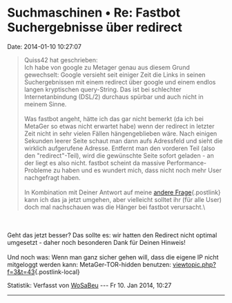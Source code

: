 Suchmaschinen • Re: Fastbot Suchergebnisse über redirect
========================================================

Date: 2014-01-10 10:27:07

> <div>
>
> Quiss42 hat geschrieben:\
> Ich habe von google zu Metager genau aus diesem Grund gewechselt:
> Google versieht seit einiger Zeit die Links in seinen Suchergebnissen
> mit einem redirect über google und einem endlos langen kryptischen
> query-String. Das ist bei schlechter Internetanbindung (DSL/2)
> durchaus spürbar und auch nicht in meinem Sinne.\
> \
> Was fastbot angeht, hätte ich das gar nicht bemerkt (da ich bei
> MetaGer so etwas nicht erwartet habe) wenn der redirect in letzter
> Zeit nicht in sehr vielen Fällen hängengeblieben wäre. Nach einigen
> Sekunden leerer Seite schaut man dann aufs Adressfeld und sieht die
> wirklich aufgerufene Adresse. Entfernt man den vorderen Teil (also den
> \"redirect\"-Teil), wird die gewünschte Seite sofort geladen - an der
> liegt es also nicht. fastbot scheint da massive Performance-Probleme
> zu haben und es wundert mich, dass nicht noch mehr User nachgefragt
> haben.\
> \
> In Kombination mit Deiner Antwort auf meine [andere
> Frage](http://forum.suma-ev.de/viewtopic.php?f=4&t=45){.postlink} kann
> ich das ja jetzt umgehen, aber vielleicht solltet ihr (für alle User)
> doch mal nachschauen was die Hänger bei fastbot verursacht.\
>
> </div>

\
\
Geht das jetzt besser? Das sollte es: wir hatten den Redirect nicht
optimal umgesetzt - daher noch besonderen Dank für Deinen Hinweis!\
\
Und noch was: Wenn man ganz sicher gehen will, dass die eigene IP nicht
mitgeloggt werden kann: MetaGer-TOR-hidden benutzen:
[viewtopic.php?f=3&t=43](http://forum.suma-ev.de/viewtopic.php?f=3&t=43){.postlink-local}

Statistik: Verfasst von
[WoSaBeu](http://forum.suma-ev.de/memberlist.php?mode=viewprofile&u=56)
--- Fr 10. Jan 2014, 10:27

------------------------------------------------------------------------
